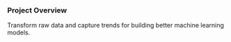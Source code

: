 ### Project Overview

 Transform raw data and capture trends for building better machine learning models.


